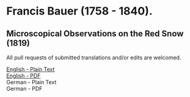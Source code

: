 # Francis Bauer (1758 - 1840).

## Microscopical Observations on the Red Snow (1819)

All pull requests of submitted translations and/or edits are welcomed.

[English - Plain Text](Microscopical-Observations-on-the-Red-Snow/full-text-english.md)  
[English - PDF](https://cdn.solaranamnesis.com/FrancisBauer/Fancis_Bauer_Red_Snow_english_PDFlaTex.pdf)  
German - Plain Text  
German - PDF  
